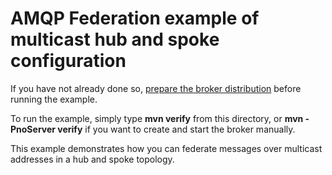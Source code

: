 # AMQP Federation example of multicast hub and spoke configuration

If you have not already done so, [prepare the broker distribution](../../../../README.md#getting-started) before running the example.

To run the example, simply type **mvn verify** from this directory, or **mvn -PnoServer verify** if you want to create and start the broker manually.

This example demonstrates how you can federate messages over multicast addresses in a hub and spoke topology.
